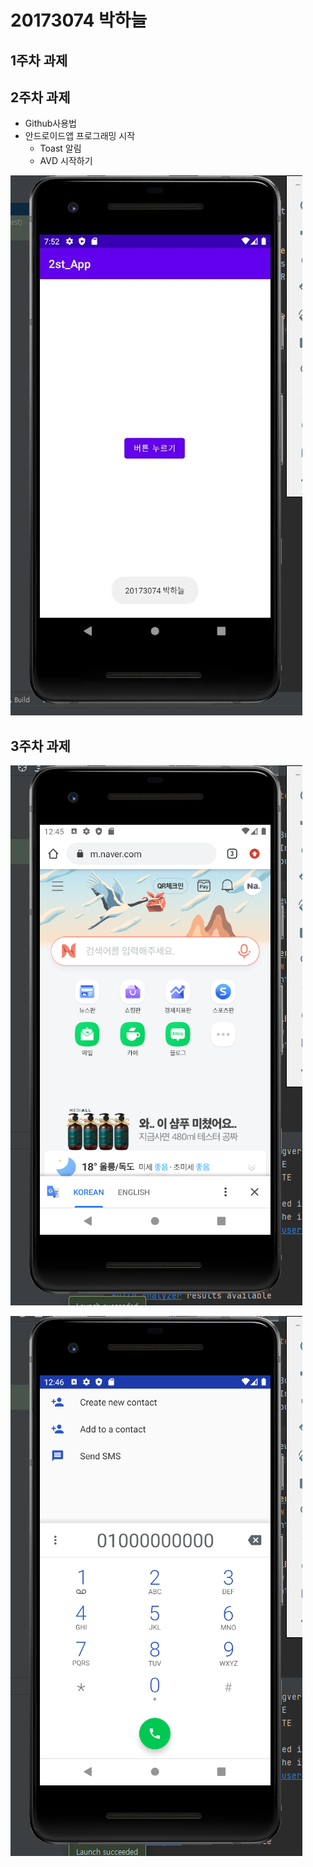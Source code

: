 # 20173074 박하늘

## 1주차 과제

## 2주차 과제
- Github사용법
- 안드로이드앱 프로그래밍 시작
  - Toast 알림
  - AVD 시작하기
 
 
<img width="" height="" src="./png/2주차 출석과제.jpg"></img>

## 3주차 과제

<img width="" height="" src="./png/네이버.png"></img>

<img width="" height="" src="./png/전화.png"></img>

